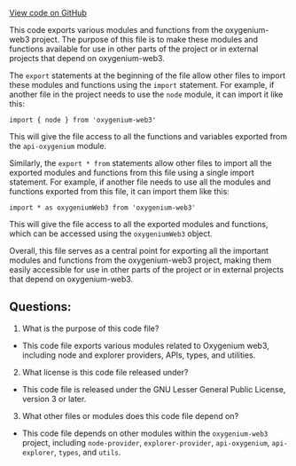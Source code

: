 [View code on GitHub](https://github.com/oxygenium/oxygenium-web3/packages/web3/src/api/index.ts)

This code exports various modules and functions from the oxygenium-web3 project. The purpose of this file is to make these modules and functions available for use in other parts of the project or in external projects that depend on oxygenium-web3.

The `export` statements at the beginning of the file allow other files to import these modules and functions using the `import` statement. For example, if another file in the project needs to use the `node` module, it can import it like this:

```
import { node } from 'oxygenium-web3'
```

This will give the file access to all the functions and variables exported from the `api-oxygenium` module.

Similarly, the `export * from` statements allow other files to import all the exported modules and functions from this file using a single import statement. For example, if another file needs to use all the modules and functions exported from this file, it can import them like this:

```
import * as oxygeniumWeb3 from 'oxygenium-web3'
```

This will give the file access to all the exported modules and functions, which can be accessed using the `oxygeniumWeb3` object.

Overall, this file serves as a central point for exporting all the important modules and functions from the oxygenium-web3 project, making them easily accessible for use in other parts of the project or in external projects that depend on oxygenium-web3.
## Questions: 
 1. What is the purpose of this code file?
- This code file exports various modules related to Oxygenium web3, including node and explorer providers, APIs, types, and utilities.

2. What license is this code file released under?
- This code file is released under the GNU Lesser General Public License, version 3 or later.

3. What other files or modules does this code file depend on?
- This code file depends on other modules within the `oxygenium-web3` project, including `node-provider`, `explorer-provider`, `api-oxygenium`, `api-explorer`, `types`, and `utils`.